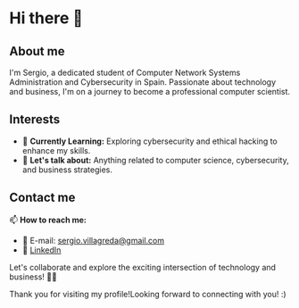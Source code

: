 # Hi there 👋

## About me
I'm Sergio, a dedicated student of Computer Network Systems Administration and Cybersecurity in Spain. Passionate about technology and business, I'm on a journey to become a professional computer scientist.

## Interests
- 🌱 **Currently Learning:** Exploring cybersecurity and ethical hacking to enhance my skills.
- 💬 **Let's talk about:** Anything related to computer science, cybersecurity, and business strategies.

## Contact me
📫 **How to reach me:**
- 📧 E-mail: sergio.villagreda@gmail.com
- 💼 [LinkedIn](https://www.linkedin.com/in/sergio-villagreda)
  
Let's collaborate and explore the exciting intersection of technology and business! 🔭✨

Thank you for visiting my profile!Looking forward to connecting with you! :)





